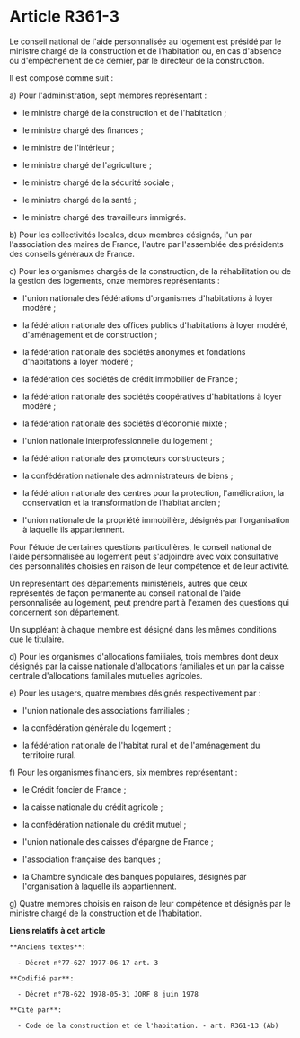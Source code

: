 # Article R361-3

Le conseil national de l'aide personnalisée au logement est présidé par le ministre chargé de la construction et de
l'habitation ou, en cas d'absence ou d'empêchement de ce dernier, par le directeur de la construction.

Il est composé comme suit :

a) Pour l'administration, sept membres représentant :

- le ministre chargé de la construction et de l'habitation ;

- le ministre chargé des finances ;

- le ministre de l'intérieur ;

- le ministre chargé de l'agriculture ;

- le ministre chargé de la sécurité sociale ;

- le ministre chargé de la santé ;

- le ministre chargé des travailleurs immigrés.

b) Pour les collectivités locales, deux membres désignés, l'un par l'association des maires de France, l'autre par
l'assemblée des présidents des conseils généraux de France.

c) Pour les organismes chargés de la construction, de la réhabilitation ou de la gestion des logements, onze membres
représentants :

- l'union nationale des fédérations d'organismes d'habitations à loyer modéré ;

- la fédération nationale des offices publics d'habitations à loyer modéré, d'aménagement et de construction ;

- la fédération nationale des sociétés anonymes et fondations d'habitations à loyer modéré ;

- la fédération des sociétés de crédit immobilier de France ;

- la fédération nationale des sociétés coopératives d'habitations à loyer modéré ;

- la fédération nationale des sociétés d'économie mixte ;

- l'union nationale interprofessionnelle du logement ;

- la fédération nationale des promoteurs constructeurs ;

- la confédération nationale des administrateurs de biens ;

- la fédération nationale des centres pour la protection, l'amélioration, la conservation et la transformation de l'habitat
ancien ;

- l'union nationale de la propriété immobilière, désignés par l'organisation à laquelle ils appartiennent.

Pour l'étude de certaines questions particulières, le conseil national de l'aide personnalisée au logement peut s'adjoindre
avec voix consultative des personnalités choisies en raison de leur compétence et de leur activité.

Un représentant des départements ministériels, autres que ceux représentés de façon permanente au conseil national de l'aide
personnalisée au logement, peut prendre part à l'examen des questions qui concernent son département.

Un suppléant à chaque membre est désigné dans les mêmes conditions que le titulaire.

d) Pour les organismes d'allocations familiales, trois membres dont deux désignés par la caisse nationale d'allocations
familiales et un par la caisse centrale d'allocations familiales mutuelles agricoles.

e) Pour les usagers, quatre membres désignés respectivement par :

- l'union nationale des associations familiales ;

- la confédération générale du logement ;

- la fédération nationale de l'habitat rural et de l'aménagement du territoire rural.

f) Pour les organismes financiers, six membres représentant :

- le Crédit foncier de France ;

- la caisse nationale du crédit agricole ;

- la confédération nationale du crédit mutuel ;

- l'union nationale des caisses d'épargne de France ;

- l'association française des banques ;

- la Chambre syndicale des banques populaires, désignés par l'organisation à laquelle ils appartiennent.

g) Quatre membres choisis en raison de leur compétence et désignés par le ministre chargé de la construction et de
l'habitation.

**Liens relatifs à cet article**

	**Anciens textes**:

	  - Décret n°77-627 1977-06-17 art. 3

	**Codifié par**:

	  - Décret n°78-622 1978-05-31 JORF 8 juin 1978

	**Cité par**:

	  - Code de la construction et de l'habitation. - art. R361-13 (Ab)
